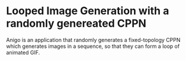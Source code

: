 # Looped Image Generation with a randomly genereated CPPN
Anigo is an application that randomly generates a fixed-topology CPPN which
generates images in a sequence, so that they can form a loop of animated GIF.


